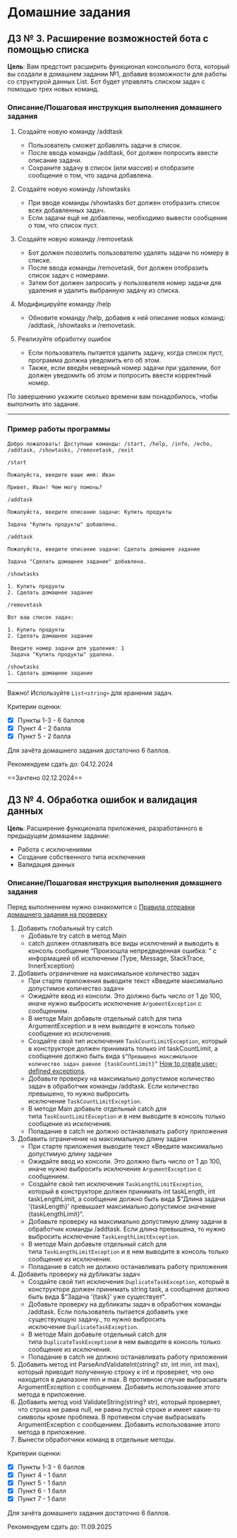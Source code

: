 # Домашние задания

## ДЗ № 3. Расширение возможностей бота с помощью списка

**Цель**: Вам предстоит расширить функционал консольного бота, который вы создали в домашнем задании №1, добавив возможности для работы со структурой данных List. Бот будет управлять списком задач с помощью трех новых команд.

### Описание/Пошаговая инструкция выполнения домашнего задания

1. Создайте новую команду /addtask

   - Пользователь сможет добавлять задачи в список.
   - После ввода команды /addtask, бот должен попросить ввести описание задачи.
   - Сохраните задачу в список (или массив) и отобразите сообщение о том, что задача добавлена.

2. Создайте новую команду /showtasks

   - При вводе команды /showtasks бот должен отобразить список всех добавленных задач.
   - Если задачи ещё не добавлены, необходимо вывести сообщение о том, что список пуст.

3. Создайте новую команду /removetask

   - Бот должен позволить пользователю удалять задачи по номеру в списке.
   - После ввода команды /removetask, бот должен отобразить список задач с номерами.
   - Затем бот должен запросить у пользователя номер задачи для удаления и удалить выбранную задачу из списка.

4. Модифицируйте команду /help

   - Обновите команду /help, добавив к ней описание новых команд: /addtask, /showtasks и /removetask.

5. Реализуйте обработку ошибок

   - Если пользователь пытается удалить задачу, когда список пуст, программа должна уведомить его об этом.
   - Также, если введён неверный номер задачи при удалении, бот должен уведомить об этом и попросить ввести корректный номер.

По завершению укажите сколько времени вам понадобилось, чтобы выполнить это задание.

---

### Пример работы программы

```text
Добро пожаловать! Доступные команды: /start, /help, /info, /echo, /addtask, /showtasks, /removetask, /exit

/start

Пожалуйста, введите ваше имя: Иван

Привет, Иван! Чем могу помочь?

/addtask

Пожалуйста, введите описание задачи: Купить продукты

Задача "Купить продукты" добавлена.

/addtask

Пожалуйста, введите описание задачи: Сделать домашнее задание

Задача "Сделать домашнее задание" добавлена.

/showtasks

1. Купить продукты
2. Сделать домашнее задание

/removetask  
 
Вот ваш список задач:

1. Купить продукты
2. Сделать домашнее задание  
 
 Введите номер задачи для удаления: 1  
 Задача "Купить продукты" удалена.

/showtasks
1. Сделать домашнее задание
```

---

Важно! Используйте `List<string>` для хранения задач.

Критерии оценки:

- [x] Пункты 1-3 - 6 баллов  
- [x] Пункт 4 - 2 балла  
- [x] Пункт 5 - 2 балла

Для зачёта домашнего задания достаточно 6 баллов.

Рекомендуем сдать до: 04.12.2024

==Зачтено 02.12.2024==

## ДЗ № 4. Обработка ошибок и валидация данных

**Цель**: Расширение функционала приложения, разработанного в предыдущем домашнем задании:

- Работа с исключениями
- Создание собственного типа исключения
- Валидация данных

### Описание/Пошаговая инструкция выполнения домашнего задания

Перед выполнением нужно ознакомится с [Правила отправки домашнего задания на проверку](https://github.com/OTUS-NET/C-Sharp-Basic/blob/main/Homeworks/README.md)

1. Добавить глобальный try catch
    - Добавьте try catch в метод Main
    - catch должен отлавливать все виды исключений и выводить в консоль сообщение “Произошла непредвиденная ошибка: “ с информацией об исключении (Type, Message, StackTrace, InnerException)
2. Добавить ограничение на максимальное количество задач
    - При старте приложения выводите текст «Введите максимально допустимое количество задач»
    - Ожидайте ввод из консоли. Это должно быть число от 1 до 100, иначе нужно выбросить исключение `ArgumentException` с сообщением.
    - В методе Main добавьте отдельный catch для типа ArgumentException и в нем выводите в консоль только сообщение из исключения.
    - Создайте свой тип исключения `TaskCountLimitException`, который в конструкторе должен принимать только int taskCountLimit, а сообщение должно быть вида `$“Превышено максимальное количество задач равное {taskCountLimit}“` [How to create user-defined exceptions](https://learn.microsoft.com/en-us/dotnet/standard/exceptions/how-to-create-user-defined-exceptions).
    - Добавьте проверку на максимально допустимое количество задач в обработчик команды /addtask. Если количество превышено, то нужно выбросить исключение `TaskCountLimitException`.
    - В методе Main добавьте отдельный catch для типа `TaskCountLimitException` и в нем выводите в консоль только сообщение из исключения.
    - Попадание в catch не должно останавливать работу приложения
3. Добавить ограничение на максимальную длину задачи
    - При старте приложения выводите текст «Введите максимально допустимую длину задачи»
    - Ожидайте ввод из консоли. Это должно быть число от 1 до 100, иначе нужно выбросить исключение `ArgumentException` с сообщением.
    - Создайте свой тип исключения `TaskLengthLimitException`, который в конструкторе должен принимать int taskLength, int taskLengthLimit, а сообщение должно быть вида $“Длина задачи ‘{taskLength}’ превышает максимально допустимое значение {taskLengthLimit}“.
    - Добавьте проверку на максимально допустимую длину задачи в обработчик команды /addtask. Если длина превышена, то нужно выбросить исключение `TaskLengthLimitException`.
    - В методе Main добавьте отдельный catch для типа `TaskLengthLimitException` и в нем выводите в консоль только сообщение из исключения.
    - Попадание в catch не должно останавливать работу приложения
4. Добавить проверку на дубликаты задач
    - Создайте свой тип исключения `DuplicateTaskException`, который в конструкторе должен принимать string task, а сообщение должно быть вида $“Задача ‘{task}’ уже существует“.
    - Добавьте проверку на дубликаты задач в обработчик команды /addtask. Если пользователь пытается добавить уже существующую задачу., то нужно выбросить исключение `DuplicateTaskException`.
    - В методе Main добавьте отдельный catch для типа `DuplicateTaskException`и в нем выводите в консоль только сообщение из исключения.
    - Попадание в catch не должно останавливать работу приложения
5. Добавить метод int ParseAndValidateInt(string? str, int min, int max), который приводит полученную строку к int и проверяет, что оно находится в диапазоне min и max. В противном случае выбрасывать ArgumentException с сообщением. Добавить использование этого метода в приложение.
6. Добавить метод void ValidateString(string? str), который проверяет, что строка не равна null, не равна пустой строке и имеет какие-то символы кроме проблема. В противном случае выбрасывать ArgumentException с сообщением. Добавить использование этого метода в приложение.
7. Вынести обработчики команд в отдельные методы.  

Критерии оценки:

- [x] Пункты 1-3 - 6 баллов
- [x] Пункт 4 - 1 балл
- [x] Пункт 5 - 1 балл
- [x] Пункт 6 - 1 балл
- [x] Пункт 7 - 1 балл

Для зачёта домашнего задания достаточно 6 баллов.  

Рекомендуем сдать до: 11.09.2025
